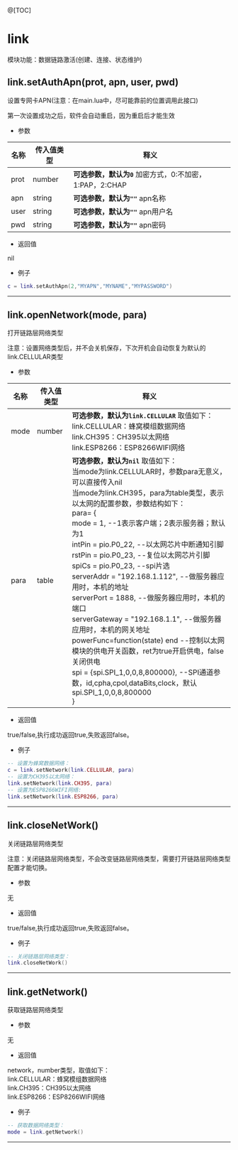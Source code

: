 
@[TOC]

# link

模块功能：数据链路激活(创建、连接、状态维护)

## link.setAuthApn(prot, apn, user, pwd)

设置专网卡APN(注意：在main.lua中，尽可能靠前的位置调用此接口)

第一次设置成功之后，软件会自动重启，因为重启后才能生效

* 参数

|名称|传入值类型|释义|
|-|-|-|
|prot|number|**可选参数，默认为`0`** 加密方式，0:不加密，1:PAP，2:CHAP|
|apn|string|**可选参数，默认为`""`** apn名称|
|user|string|**可选参数，默认为`""`** apn用户名|
|pwd|string|**可选参数，默认为`""`** apn密码|

* 返回值

nil

* 例子

```lua
c = link.setAuthApn(2,"MYAPN","MYNAME","MYPASSWORD")
```

---

## link.openNetwork(mode, para)

打开链路层网络类型

注意：设置网络类型后，并不会关机保存，下次开机会自动恢复为默认的link.CELLULAR类型

* 参数

|名称|传入值类型|释义|
|-|-|-|
|mode|number|**可选参数，默认为`link.CELLULAR`** 取值如下：<br>link.CELLULAR：蜂窝模组数据网络<br>link.CH395：CH395以太网络<br>link.ESP8266：ESP8266WIFI网络|
|para|table|**可选参数，默认为`nil`** 取值如下：<br>当mode为link.CELLULAR时，参数para无意义，可以直接传入nil<br>当mode为link.CH395，para为table类型，表示以太网的配置参数，参数结构如下：<br>para= {<br>mode = 1,      --1表示客户端；2表示服务器；默认为1<br>intPin = pio.P0_22,      --以太网芯片中断通知引脚<br>rstPin = pio.P0_23,      --复位以太网芯片引脚<br>spiCs = pio.P0_23,      --spi片选<br>serverAddr = "192.168.1.112",      --做服务器应用时，本机的地址<br>serverPort = 1888,      --做服务器应用时，本机的端口<br>serverGateway = "192.168.1.1",      --做服务器应用时，本机的网关地址<br>powerFunc=function(state) end           --控制以太网模块的供电开关函数，ret为true开启供电，false关闭供电<br>spi = {spi.SPI_1,0,0,8,800000},      --SPI通道参数，id,cpha,cpol,dataBits,clock，默认spi.SPI_1,0,0,8,800000<br>}|

* 返回值

true/false,执行成功返回true,失败返回false。

* 例子

```lua
-- 设置为蜂窝数据网络：
c = link.setNetwork(link.CELLULAR, para)
-- 设置为CH395以太网络：
link.setNetwork(link.CH395, para)
-- 设置为ESP8266WIFI网络:
link.setNetwork(link.ESP8266, para)
```

---

## link.closeNetWork()

关闭链路层网络类型

注意：关闭链路层网络类型，不会改变链路层网络类型，需要打开链路层网络类型配置才能切换。

* 参数

无

* 返回值

true/false,执行成功返回true,失败返回false。

* 例子

```lua
-- 关闭链路层网络类型：
link.closeNetWork()
```

---

## link.getNetwork()

获取链路层网络类型

* 参数

无

* 返回值

network，number类型，取值如下：<br>link.CELLULAR：蜂窝模组数据网络<br>link.CH395：CH395以太网络<br>link.ESP8266：ESP8266WIFI网络

* 例子

```lua
-- 获取数据网络类型：
mode = link.getNetwork()
```

---
